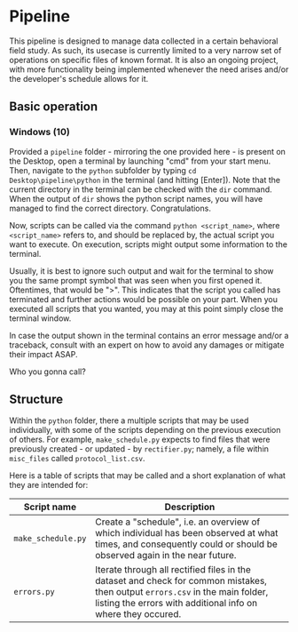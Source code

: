 # Pipeline

This pipeline is designed to manage data collected in a certain behavioral field study.
As such, its usecase is currently limited to a very narrow set of operations on specific files of known format.
It is also an ongoing project, with more functionality being implemented whenever the need arises and/or the developer's schedule allows for it.

## Basic operation

### Windows (10)

Provided a `pipeline` folder - mirroring the one provided here - is present on the Desktop, open a terminal by launching "cmd" from your start menu.
Then, navigate to the `python` subfolder by typing `cd Desktop\pipeline\python` in the terminal (and hitting [Enter]).
Note that the current directory in the terminal can be checked with the `dir` command. When the output of `dir` shows the python script names, you will have managed to find the correct directory. Congratulations.

Now, scripts can be called via the command `python <script_name>`, where `<script_name>` refers to, and should be replaced by, the actual script you want to execute.
On execution, scripts might output some information to the terminal.

Usually, it is best to ignore such output and wait for the terminal to show you the same prompt symbol that was seen when you first opened it.
Oftentimes, that would be ">".
This indicates that the script you called has terminated and further actions would be possible on your part.
When you executed all scripts that you wanted, you may at this point simply close the terminal window.

In case the output shown in the terminal contains an error message and/or a traceback, consult with an expert on how to avoid any damages or mitigate their impact ASAP.

Who you gonna call?

## Structure

Within the `python` folder, there a multiple scripts that may be used individually, with some of the scripts depending on the previous execution of others.
For example, `make_schedule.py` expects to find files that were previously created - or updated - by `rectifier.py`; namely, a file within `misc_files` called `protocol_list.csv`.

Here is a table of scripts that may be called and a short explanation of what they are intended for:

Script name | Description
----------- | -----------
`make_schedule.py` | Create a "schedule", i.e. an overview of which individual has been observed at what times, and consequently could or should be observed again in the near future.
`errors.py` | Iterate through all rectified files in the dataset and check for common mistakes, then output `errors.csv` in the main folder, listing the errors with additional info on where they occured.
